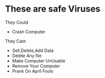 # These are safe Viruses
They Could
- Crash Computer

They Cant
- Sell,Delete,Add Data
- Delete Any file
- Make Computer UnUsable
- Remove Your Computer
- Prank On April Fools
